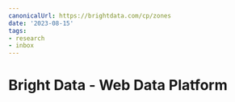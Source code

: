 ```yaml
---
canonicalUrl: https://brightdata.com/cp/zones
date: '2023-08-15'
tags:
- research
- inbox
---
```


# Bright Data - Web Data Platform